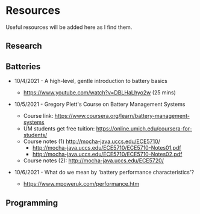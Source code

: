 # Resources

Useful resources will be added here as I find them.


## Research


## Batteries

- 10/4/2021 - A high-level, gentle introduction to battery basics
  - https://www.youtube.com/watch?v=DBLHaLhyo2w (25 mins)

- 10/5/2021 - Gregory Plett's Course on Battery Management Systems
  - Course link: https://www.coursera.org/learn/battery-management-systems
  - UM students get free tuition: https://online.umich.edu/coursera-for-students/
  - Course notes (1) http://mocha-java.uccs.edu/ECE5710/
    - http://mocha-java.uccs.edu/ECE5710/ECE5710-Notes01.pdf
    - http://mocha-java.uccs.edu/ECE5710/ECE5710-Notes02.pdf
  - Course notes (2): http://mocha-java.uccs.edu/ECE5720/

- 10/6/2021 - What do we mean by 'battery performance characteristics'?
   - https://www.mpoweruk.com/performance.htm

## Programming


